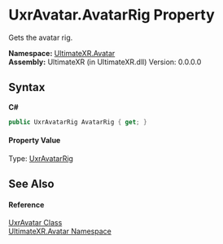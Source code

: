 # UxrAvatar.AvatarRig Property 
 

Gets the avatar rig.

**Namespace:**&nbsp;<a href="N_UltimateXR_Avatar">UltimateXR.Avatar</a><br />**Assembly:**&nbsp;UltimateXR (in UltimateXR.dll) Version: 0.0.0.0

## Syntax

**C#**<br />
``` C#
public UxrAvatarRig AvatarRig { get; }
```


#### Property Value
Type: <a href="T_UltimateXR_Avatar_Rig_UxrAvatarRig">UxrAvatarRig</a>

## See Also


#### Reference
<a href="T_UltimateXR_Avatar_UxrAvatar">UxrAvatar Class</a><br /><a href="N_UltimateXR_Avatar">UltimateXR.Avatar Namespace</a><br />
